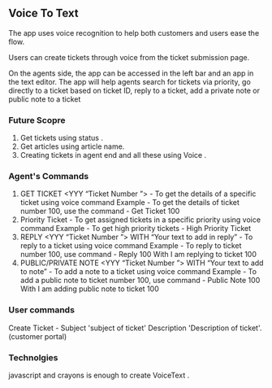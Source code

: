 ## Voice To Text

The app uses voice recognition to help both customers and users ease the flow. 

Users can create tickets through voice from the ticket submission page. 

On the agents side, the app can be accessed in the left bar and an app in the text editor. The app will help agents search for tickets via priority, go directly to a ticket based on ticket ID, reply to a ticket, add a private note or public note to a ticket 
### Future Scopre 
1. Get tickets using status .
2. Get articles using article name.
3. Creating tickets in agent end 
and all these using Voice .
### Agent's Commands
1. GET TICKET <YYY “Ticket Number ”> - To get the details of a specific ticket using voice command
Example - To get the details of ticket number 100, use the command - Get Ticket 100
2. <PRIORITY> Priority Ticket - To get assigned tickets in a specific priority using voice command
Example - To get high priority tickets - High Priority Ticket
3. REPLY <YYY “Ticket Number ”> WITH “Your text to add in reply” - To reply to a ticket using voice command
Example - To reply to ticket number 100, use command - Reply 100 With I am replying to ticket 100
4. PUBLIC/PRIVATE NOTE <YYY “Ticket Number ”> WITH “Your text to add to note” - To add a note to a ticket using voice command
Example - To add a public note to ticket number 100, use command - Public Note 100 With I am adding public note to ticket 100
### User commands 
 Create Ticket - Subject 'subject of ticket' Description 'Description of ticket'.(customer portal)
 ### Technolgies 
 javascript and crayons is enough to create VoiceText .
 